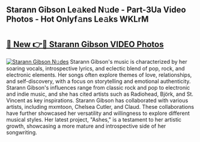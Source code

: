 ## Starann Gibson Le𝚊ked N𝚞de - Part-3Ua Video Photos - Hot Onlyf𝚊ns Le𝚊ks WKLrM

# <h2><a href="http://ac35914.deff.icu/?id=Starann+Gibson">🔗 New 👉🔴 Starann Gibson VIDEO Photos</a></h2>

[![Starann Gibson N𝚞des](https://i.imgur.com/rIISA9y.gif)](http://ac35914.deff.icu/?id=Starann+Gibson)
Starann Gibson's music is characterized by her soaring vocals, introspective lyrics, and eclectic blend of pop, rock, and electronic elements. Her songs often explore themes of love, relationships, and self-discovery, with a focus on storytelling and emotional authenticity. Starann Gibson's influences range from classic rock and pop to electronic and indie music, and she has cited artists such as Radiohead, Björk, and St. Vincent as key inspirations. Starann Gibson has collaborated with various artists, including mxmtoon, Chelsea Cutler, and Claud. These collaborations have further showcased her versatility and willingness to explore different musical styles. Her latest project, "Ashes," is a testament to her artistic growth, showcasing a more mature and introspective side of her songwriting.
